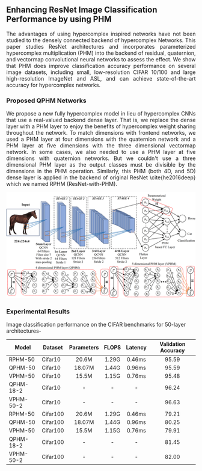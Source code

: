 ## Enhancing ResNet Image Classification Performance by using PHM
<p align="justify">The advantages of using hypercomplex inspired networks have not been studied to the densely connected backend of hypercomplex Networks. This paper studies ResNet architectures and 
incorporates parameterized hypercomplex multiplication (PHM) into the backend of residual, quaternion, and vectormap convolutional neural networks to assess the effect. We show that PHM does improve classification accuracy performance on several image datasets, including small, low-resolution CIFAR 10/100 and large high-resolution ImageNet and ASL, and can achieve state-of-the-art accuracy for hypercomplex networks.</p>

### Proposed QPHM Networks
<p align="justify">We propose a new fully hypercomplex model in lieu of hypercomplex CNNs that use a real-valued backend dense layer. That is, we replace the dense layer with a PHM layer to enjoy the benefits of hypercomplex weight sharing throughout the network. To match dimensions with frontend networks, we used a PHM layer at four dimensions with the quaternion network and a PHM layer at five dimensions with the three dimensional vectormap network. In some cases, we also needed to use a PHM layer at five dimensions with quaternion networks. But we couldn't use a three dimensional PHM layer as the output classes must be divisible by the dimensions in the PHM operation. Similarly, this PHM (both 4D, and 5D) dense layer is applied in the backend of original ResNet \cite{he2016deep} which we named RPHM (ResNet-with-PHM). </p>
<p align="center"> <img src="https://github.com/nazmul729/QPHM-VPHM/blob/main/figures/QARNET.PNG" width="550" title="Full Hypercomplex Network"></p>

### Experimental Results
Image classification performance on the CIFAR benchmarks for 50-layer architectures-

| Model    | Dataset  | Parameters | FLOPS |  Latency | Validation Accuracy |
| -------- | -------- | :---------:|:-----:|:--------:|:-------------------:|
| RPHM-50  | Cifar10  |   20.6M    | 1.29G |  0.46ms  |      95.59          | 
| QPHM-50  | Cifar10  |   18.07M   | 1.44G |  0.96ms  |      95.59          | 
| VPHM-50  | Cifar10  |   15.5M    | 1.15G |  0.76ms  |      95.48          | 
| QPHM-18-2| Cifar10  |   -        | -     |  -       |      96.24          | 
| VPHM-50-2| Cifar10  |   -        | -     |  -       |      96.63          | 
| RPHM-50  | Cifar100 |   20.6M    | 1.29G |  0.46ms  |      79.21          | 
| QPHM-50  | Cifar100 |   18.07M   | 1.44G |  0.96ms  |      80.25          | 
| VPHM-50  | Cifar100 |   15.5M    | 1.15G |  0.76ms  |      79.91          | 
| QPHM-18-2| Cifar100 |   -        | -     |  -       |      81.45          | 
| VPHM-50-2| Cifar100 |   -        | -     |  -       |      82.00          | 

